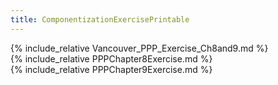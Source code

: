 ```yaml
---
title: ComponentizationExercisePrintable
---
```


<section>
<div class="include">{% include_relative Vancouver_PPP_Exercise_Ch8and9.md %}</div>
</section>

<section>
<div class="include">{% include_relative PPPChapter8Exercise.md %}</div>
</section>

<section>
<div class="include">{% include_relative PPPChapter9Exercise.md %}</div>
</section>

